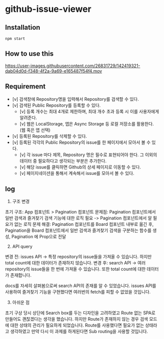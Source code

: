 # github-issue-viewer

## Installation

```
npm start
```

## How to use this

https://user-images.githubusercontent.com/26831729/142419321-dab04d0d-f348-4f2a-9a69-e165487f54f4.mov

## Requirement

- [v] 검색창에 Repository명을 입력해서 Repository를 검색할 수 있다.
- [v] 검색된 Public Repository를 등록할 수 있다.
  - [v] 등록 개수는 최대 4개로 제한하며, 최대 개수 초과 등록 시 이를 사용자에게 알려준다.
  - [v] 웹은 LocalStorage, 앱은 Async Storage 등 로컬 저장소를 활용한다. (웹 혹은 앱 선택)
- [v] 등록된 Repository를 삭제할 수 있다.
- [v] 등록된 각각의 Public Repository의 issue를 한 페이지에서 모아서 볼 수 있다.
  - [v] 각 issue 마다 제목, Repository 명은 필수로 표현되어야 한다. 그 이외의 데이터 중 필요하다고 생각되는 부분은 추가한다.
  - [v] 해당 issue를 클릭하면 Github의 상세 페이지로 이동할 수 있다.
  - [v] 페이지네이션을 통해서 계속해서 issue를 모아서 볼 수 있다.

## log

1. 구조 변경

초기 구조: App 컴포넌트 > Pagination 컴포넌트
문제점: Pagination 컴포넌트에서 일반 검색과 즐겨찾기 검색 기능에 대한 로직 필요 -> Pagination 컴포넌트에서 알 필요가 없는 로직
문제 해결: Pagination 컴포넌트를 Board 컴포넌트 내부로 옮긴 후, Pagination을 Board 컴포넌트에서 일반 검색과 즐겨찾기 검색을 구분하는 함수를 생성, Pagination 에 Prop으로 전달

2. API query

변경 전: issues API -> 특정 repository의 issue들을 가져올 수 있습니다. 하지만 total count에 대한 데이터가 존재하지 않습니다.
변경 후: search API -> 여러 repository의 issue들을 한 번에 가져올 수 있습니다. 또한 total count에 대한 데이터가 존재합니다.

docs를 자세히 살펴봄으로써 search API의 존재를 알 수 있었습니다. issues API를 사용하여 즐겨찾기 기능을 구현했다면 여러번의 fetch를 피할 수 없었을 것입니다.

3. 아쉬운 점

초기 구상 당시 상단에 Search box를 두는 디자인을 고려하였고 Route 없는 SPA로 만들어도 괜찮겠다는 생각을 했습니다. 하지만 Route가 존재하지 않는 경우 검색 모드에 대한 상태의 관리가 필요하게 되었습니다. Route를 사용했다면 필요가 없는 상태라고 생각하였고 만약 다시 이 과제를 하게된다면 Sub routing을 사용할 것입니다.
